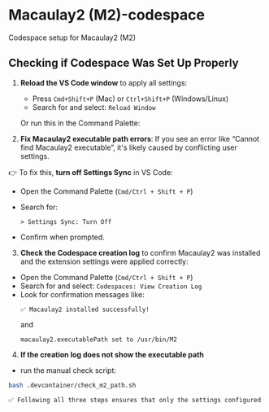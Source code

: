 # Macaulay2 (M2)-codespace
Codespace setup for Macaulay2 (M2)

## Checking if Codespace Was Set Up Properly

1. **Reload the VS Code window** to apply all settings:
   - Press `Cmd+Shift+P` (Mac) or `Ctrl+Shift+P` (Windows/Linux)
   - Search for and select: `Reload Window`

   Or run this in the Command Palette:


2. **Fix Macaulay2 executable path errors**:
If you see an error like “Cannot find Macaulay2 executable”, it's likely caused by conflicting user settings.

👉 To fix this, **turn off Settings Sync** in VS Code:

- Open the Command Palette (`Cmd/Ctrl + Shift + P`)
- Search for:  
  ```
  > Settings Sync: Turn Off
  ```

- Confirm when prompted.

3. **Check the Codespace creation log** to confirm Macaulay2 was installed and the extension settings were applied correctly:
- Open the Command Palette (`Cmd/Ctrl + Shift + P`)
- Search for and select: `Codespaces: View Creation Log`
- Look for confirmation messages like:
  ```
  ✅ Macaulay2 installed successfully!
  ```
  and
  ```
  macaulay2.executablePath set to /usr/bin/M2
  ```
4. **If the creation log does not show the executable path** 
- run the manual check script:
```bash
bash .devcontainer/check_m2_path.sh

✅ Following all three steps ensures that only the settings configured in this repository are applied and Macaulay2 is ready to use inside your Codespace.
